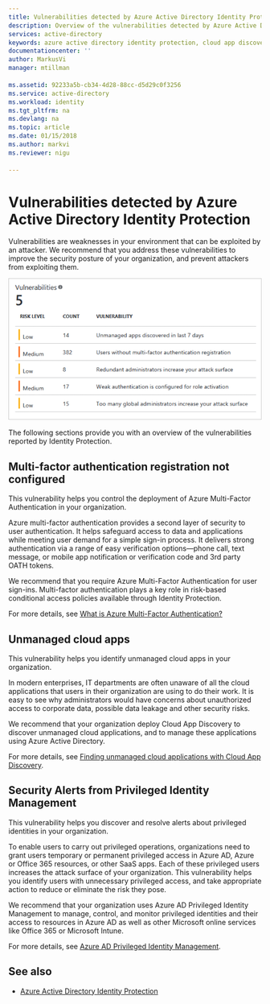 ```yaml
---
title: Vulnerabilities detected by Azure Active Directory Identity Protection | Microsoft Docs
description: Overview of the vulnerabilities detected by Azure Active Directory Identity Protection.
services: active-directory
keywords: azure active directory identity protection, cloud app discovery, managing applications, security, risk, risk level, vulnerability, security policy
documentationcenter: ''
author: MarkusVi
manager: mtillman

ms.assetid: 92233a5b-cb34-4d28-88cc-d5d29c0f3256
ms.service: active-directory
ms.workload: identity
ms.tgt_pltfrm: na
ms.devlang: na
ms.topic: article
ms.date: 01/15/2018
ms.author: markvi
ms.reviewer: nigu

---
```

# Vulnerabilities detected by Azure Active Directory Identity Protection
Vulnerabilities are weaknesses in your environment that can be exploited by an attacker. We recommend that you address these vulnerabilities to improve the security posture of your organization, and prevent attackers from exploiting them.


![vulnerabilities](./media/active-directory-identityprotection-vulnerabilities/101.png "vulnerabilities")



The following sections provide you with an overview of the vulnerabilities reported by Identity Protection.

## Multi-factor authentication registration not configured
This vulnerability helps you control the deployment of Azure Multi-Factor Authentication in your organization. 

Azure multi-factor authentication provides a second layer of security to user authentication. It helps safeguard access to data and applications while meeting user demand for a simple sign-in process. It delivers strong authentication via a range of easy verification options—phone call, text message, or mobile app notification or verification code and 3rd party OATH tokens.

We recommend that you require Azure Multi-Factor Authentication for user sign-ins. Multi-factor authentication plays a key role in risk-based conditional access policies available through Identity Protection.

For more details, see [What is Azure Multi-Factor Authentication?](../multi-factor-authentication/multi-factor-authentication.md)

## Unmanaged cloud apps
This vulnerability helps you identify unmanaged cloud apps in your organization.

In modern enterprises, IT departments are often unaware of all the cloud applications that users in their organization are using to do their work. It is easy to see why administrators would have concerns about unauthorized access to corporate data, possible data leakage and other security risks. 

We recommend that your organization deploy Cloud App Discovery to discover unmanaged cloud applications, and to manage these applications using Azure Active Directory.

For more details, see [Finding unmanaged cloud applications with Cloud App Discovery](active-directory-cloudappdiscovery-whatis.md).

## Security Alerts from Privileged Identity Management
This vulnerability helps you discover and resolve alerts about privileged identities in your organization.  

To enable users to carry out privileged operations, organizations need to grant users temporary or permanent privileged access in Azure AD, Azure or Office 365 resources, or other SaaS apps. Each of these privileged users increases the attack surface of your organization. This vulnerability helps you identify users with unnecessary privileged access, and take appropriate action to reduce or eliminate the risk they pose. 

We recommend that your organization uses Azure AD Privileged Identity Management to manage, control, and monitor privileged identities and their access to resources in Azure AD as well as other Microsoft online services like Office 365 or Microsoft Intune.

For more details, see [Azure AD Privileged Identity Management](active-directory-privileged-identity-management-configure.md). 

## See also
* [Azure Active Directory Identity Protection](active-directory-identityprotection.md)

